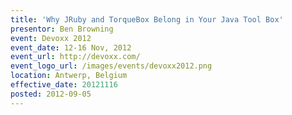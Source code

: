 ```yaml
---
title: 'Why JRuby and TorqueBox Belong in Your Java Tool Box'
presentor: Ben Browning
event: Devoxx 2012
event_date: 12-16 Nov, 2012
event_url: http://devoxx.com/
event_logo_url: /images/events/devoxx2012.png
location: Antwerp, Belgium
effective_date: 20121116
posted: 2012-09-05
---
```

